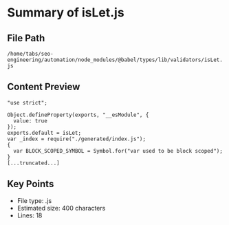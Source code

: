 # Summary of isLet.js
  
## File Path
`/home/tabs/seo-engineering/automation/node_modules/@babel/types/lib/validators/isLet.js`

## Content Preview
```
"use strict";

Object.defineProperty(exports, "__esModule", {
  value: true
});
exports.default = isLet;
var _index = require("./generated/index.js");
{
  var BLOCK_SCOPED_SYMBOL = Symbol.for("var used to be block scoped");
}
[...truncated...]
```

## Key Points
- File type: .js
- Estimated size: 400 characters
- Lines: 18
